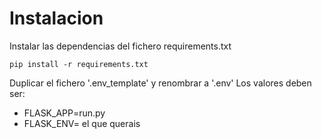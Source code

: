 # Instalacion

Instalar las dependencias del fichero requirements.txt
```
pip install -r requirements.txt
```

Duplicar el fichero '.env_template' y renombrar a '.env'
Los valores deben ser: 
- FLASK_APP=run.py
- FLASK_ENV= el que querais